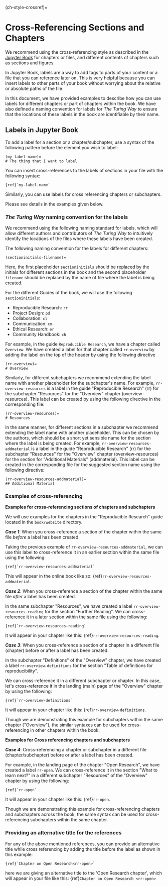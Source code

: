 (ch-style-crossref)=

# Cross-Referencing Sections and Chapters

We recommend using the cross-referencing style as described in the [Jupyter Book](https://jupyterbook.org/content/citations.html) for chapters or files, and different contents of chapters such as sections and figures.

In Jupyter Book, labels are a way to add tags to parts of your content or a file that you can reference later on.
This is very helpful because you can insert labels to other parts of your book without worrying about the relative or absolute paths of the file.

In this document, we have provided examples to describe how you can use labels for different chapters or part of chapters within the book.
We have also defined a naming convention for labels for _The Turing Way_ to ensure that the locations of these labels in the book are identifiable by their name.

## Labels in Jupyter Book

To add a label for a section or a chapter/subchapter, use a syntax of the following pattern before the element you wish to label:

```
(my-label-name)=
# The thing that I want to label
```

You can insert cross-references to the labels of sections in your file with the following syntax:

```
{ref}`my-label-name`

```

Similarly, you can use labels for cross referencing chapters or subchapters.

Please see details in the examples given below.

### _The Turing Way_ naming convention for the labels

We recommend using the following naming standard for labels, which will allow different authors and contributors of _The Turing Way_ to intuitively identify the locations of the files where these labels have been created.

The following naming convention for the labels for different chapters:

```
(sectioninitials-filename)=
```

Here, the first placeholder `sectioninitials` should be replaced by the initials for different sections in the book and the second placeholder `filename` should be replaced by the name of file where the label is being created.

For the different Guides of the book, we will use the following `sectioninitials`:

- Reproducible Research: `rr`
- Project Design: `pd`
- Collaboration: `cl`
- Communication: `cm`
- Ethical Research: `er`
- Community Handbook: `ch`

For example, in the guide `Reproducible Research`, we have a chapter called `Overview`.
We have created a label for that chapter called `rr-overview` by adding the label on the top of the header by using the following directive

```
(rr-overview)=
# Overview
```

Similarly, for different subchapters we recommend extending the label name with another placeholder for the subchapter's name.
For example, `rr-overview-resources` is a label in the guide "Reproducible Research" (rr) for the subchapter "Resources" for the "Overview" chapter (overview-resources).
This label can be created by using the following directive in the corresponding file:

```
(rr-overview-resources)=
# Resources
```

In the same manner, for different sections in a subchapter we recommend extending the label name with another placeholder.
This can be chosen by the authors, which should be a short yet sensible name for the section where the label is being created.
For example, `rr-overview-resources-addmaterial` is a label in the guide "Reproducible Research" (rr) for the subchapter "Resources" for the "Overview" chapter (overview-resources) for the section for "Additional Materials" (addmaterial).
This label can be created in the corresponding file for the suggested section name using the following directive:

```
(rr-overview-resources-addmaterial)=
## Additional Material
```

### Examples of cross-referencing

**Examples for cross-referencing sections of chapters and subchapters**

We will use examples for the chapters in the "Reproducible Research" guide located in the `book/website` directory.

**_Case 1_**: When you cross-reference a section of the chapter within the same file _before_ a label has been created.

Taking the previous example of `rr-overview-resources-addmaterial`, we can use this label to cross-reference
it in an earlier section within the same file using the following:

```
{ref}`rr-overview-resources-addmaterial`
```

This will appear in the online book like so: {ref}`rr-overview-resources-addmaterial`.

**_Case 2_**: When you cross-reference a section of the chapter within the same file _after_ a label has been created.

In the same subchapter "Resources", we have created a label `rr-overview-resources-reading` for the section "Further Reading".
We can cross-reference it in a later section within the same file using the following:

```
{ref}`rr-overview-resources-reading`
```

It will appear in your chapter like this: {ref}`rr-overview-resources-reading`.

**_Case 3_**: When you cross-reference a section of a chapter in a different file (chapter) before or after a label has been created.

In the subchapter "Definitions" of the "Overview" chapter, we have created a label
`rr-overview-definitions` for the section "Table of definitions for reproducibility".

We can cross-reference it in a different subchapter or chapter.
In this case, let's cross-reference it in the landing (main) page of the "Overview" chapter by using the following:

```
{ref}`rr-overview-definitions`
```

It will appear in your chapter like this: {ref}`rr-overview-definitions`.

Though we are demonstrating this example for subchapters within the same chapter ("Overview"), the similar syntaxes can be used for cross-referencing in other chapters within the book.

**Examples for Cross referencing chapters and subchapters**

**_Case 4_**: Cross-referencing a chapter or subchapter in a different file (chapter/subchapter) before or after a label has been created.

For example, in the landing page of the chapter "Open Research", we have created a label `rr-open`.
We can cross-reference it in the section "What to learn next?" in a different subchapter "Resources" of the "Overview" chapter by using the following:

```
{ref}`rr-open`
```

It will appear in your chapter like this: {ref}`rr-open`.

Though we are demonstrating this example for cross-referencing chapters and subchapters across the book, the same syntax can be used for cross-referencing subchapters within the same chapter.

### Providing an alternative title for the references

For any of the above mentioned references, you can provide an alternative title while cross referencing by adding the title before the label as shown in this example:

```
{ref}`Chapter on Open Research<rr-open>`
```

here we are giving an alternative title to the 'Open Research chapter', which will appear in your file like this: {ref}`Chapter on Open Research <rr-open>`
